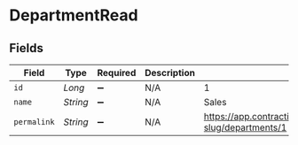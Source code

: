 # DepartmentRead


## Fields

| Field                                                                | Type                                                                 | Required                                                             | Description                                                          | Example                                                              |
| -------------------------------------------------------------------- | -------------------------------------------------------------------- | -------------------------------------------------------------------- | -------------------------------------------------------------------- | -------------------------------------------------------------------- |
| `id`                                                                 | *Long*                                                               | :heavy_minus_sign:                                                   | N/A                                                                  | 1                                                                    |
| `name`                                                               | *String*                                                             | :heavy_minus_sign:                                                   | N/A                                                                  | Sales                                                                |
| `permalink`                                                          | *String*                                                             | :heavy_minus_sign:                                                   | N/A                                                                  | https://app.contractify.io/client/company/company-slug/departments/1 |